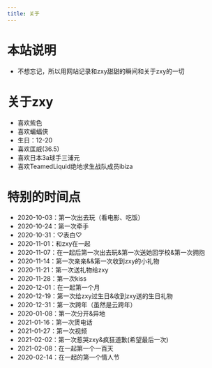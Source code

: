 ```yaml
---
title: 关于
---
```


# 本站说明
- 不想忘记，所以用网站记录和zxy甜甜的瞬间和关于zxy的一切

# 关于zxy
- 喜欢紫色
- 喜欢蝙蝠侠
- 生日：12-20
- 喜欢匡威(36.5)
- 喜欢日本3a球手三浦元
- 喜欢TeamedLiquid绝地求生战队成员ibiza

# 特别的时间点
- 2020-10-03：第一次出去玩（看电影、吃饭）
- 2020-10-24：第一次牵手
- 2020-10-31：♡表白♡
- 2020-11-01：和zxy在一起
- 2020-11-07：在一起后第一次出去玩&第一次送她回学校&第一次拥抱
- 2020-11-14：第一次亲亲&&第一次收到zxy的小礼物
- 2020-11-21：第一次送礼物给zxy
- 2020-11-28：第一次kiss
- 2020-12-01：在一起第一个月
- 2020-12-19：第一次给zxy过生日&收到zxy送的生日礼物
- 2020-12-31：第一次跨年（虽然是云跨年）
- 2020-01-08：第一次分开&异地
- 2021-01-16：第一次煲电话
- 2021-01-27：第一次视频
- 2021-02-02：第一次惹哭zxy&疯狂道歉(希望最后一次)
- 2021-02-08：在一起第一个一百天
- 2020-02-14：在一起的第一个情人节